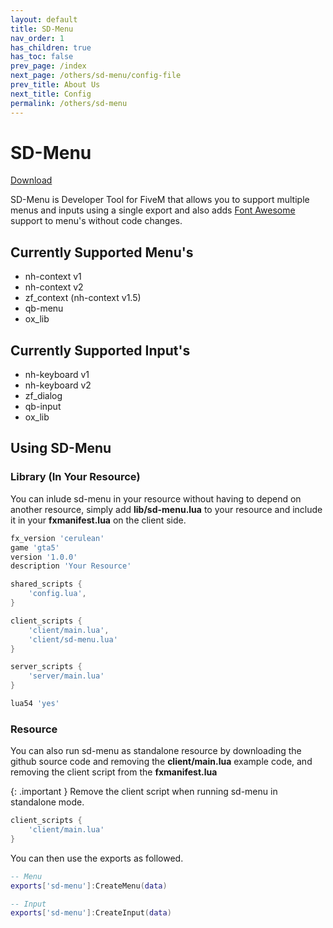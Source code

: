 ```yaml
---
layout: default
title: SD-Menu
nav_order: 1
has_children: true
has_toc: false
prev_page: /index
next_page: /others/sd-menu/config-file
prev_title: About Us
next_title: Config
permalink: /others/sd-menu
---
```


# SD-Menu

[Download](https://github.com/SloppyDesigns/sd-menu)

SD-Menu is Developer Tool for FiveM that allows you to support multiple menus and inputs using a single export and also adds [Font Awesome](https://fontawesome.com/) support to menu's without code changes.



## Currently Supported Menu's
- nh-context v1
- nh-context v2
- zf_context (nh-context v1.5)
- qb-menu
- ox_lib

## Currently Supported Input's
- nh-keyboard v1
- nh-keyboard v2
- zf_dialog
- qb-input
- ox_lib

## Using SD-Menu

### Library (In Your Resource)
You can inlude sd-menu in your resource without having to depend on another resource, simply add **lib/sd-menu.lua** to your resource and include it in your **fxmanifest.lua** on the client side.

```lua
fx_version 'cerulean'
game 'gta5'
version '1.0.0'
description 'Your Resource'

shared_scripts {
    'config.lua',
}

client_scripts {
    'client/main.lua',
    'client/sd-menu.lua'
}

server_scripts {
    'server/main.lua'
}

lua54 'yes'
```

### Resource
You can also run sd-menu as standalone resource by downloading the github source code and removing the **client/main.lua** example code, and removing the client script from the **fxmanifest.lua**

{: .important }
Remove the client script when running sd-menu in standalone mode.

```lua
client_scripts {
    'client/main.lua'
}
```

You can then use the exports as followed.
```lua
-- Menu
exports['sd-menu']:CreateMenu(data)

-- Input
exports['sd-menu']:CreateInput(data)
```
